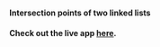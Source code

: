  #### Intersection points of two linked lists

 #### Check out the live app [here](https://priyanka23-brs.github.io/Linked-List-Assignment/).
